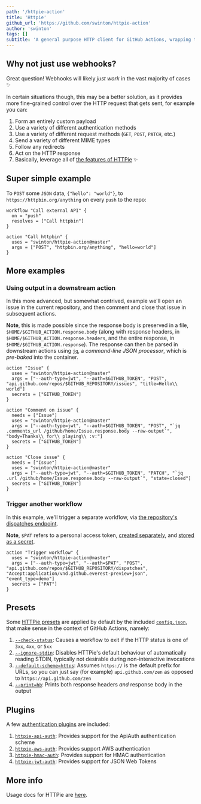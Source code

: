 ```yaml
---
path: '/httpie-action'
title: 'Httpie'
github_url: 'https://github.com/swinton/httpie-action'
author: 'swinton'
tags: []
subtitle: 'A general purpose HTTP client for GitHub Actions, wrapping the HTTPie CLI to enable human-friendly interactions with third-party web services that expose an API over HTTP in your development workflow.'
---
```


## Why not just use webhooks?

Great question! Webhooks will likely _just work_ in the vast majority of cases :sparkles:

In certain situations though, this may be a better solution, as it provides more fine-grained control over the HTTP request that gets sent, for example you can:

1. Form an entirely custom payload
1. Use a variety of different authentication methods
1. Use a variety of different request methods (`GET`, `POST`, `PATCH`, etc.)
1. Send a variety of different MIME types
1. Follow any redirects
1. Act on the HTTP response
1. Basically, leverage all of [the features of HTTPie](https://github.com/jakubroztocil/httpie/blob/1.0.2/README.rst#main-features) :sparkles:

## Super simple example

To `POST` some `JSON` data, `{"hello": "world"}`, to `https://httpbin.org/anything` on every `push` to the repo:

```hcl
workflow "Call external API" {
  on = "push"
  resolves = ["Call httpbin"]
}

action "Call httpbin" {
  uses = "swinton/httpie-action@master"
  args = ["POST", "httpbin.org/anything", "hello=world"]
}
```

## More examples

### Using output in a downstream action

In this more advanced, but somewhat contrived, example we'll open an issue in the current repository, and then comment and close that issue in subsequent actions.

**Note**, this is made possible since the response body is preserved in a file, `$HOME/$GITHUB_ACTION.response.body` (along with response headers, in `$HOME/$GITHUB_ACTION.response.headers`, and the entire response, in `$HOME/$GITHUB_ACTION.response`). The response can then be parsed in downstream actions using [`jq`](https://stedolan.github.io/jq/), a _command-line JSON processor_, which is _pre-baked_ into the container.

```hcl
action "Issue" {
  uses = "swinton/httpie-action@master"
  args = ["--auth-type=jwt", "--auth=$GITHUB_TOKEN", "POST", "api.github.com/repos/$GITHUB_REPOSITORY/issues", "title=Hello\\ world"]
  secrets = ["GITHUB_TOKEN"]
}

action "Comment on issue" {
  needs = ["Issue"]
  uses = "swinton/httpie-action@master"
  args = ["--auth-type=jwt", "--auth=$GITHUB_TOKEN", "POST", "`jq .comments_url /github/home/Issue.response.body --raw-output`", "body=Thanks\\ for\\ playing\\ :v:"]
  secrets = ["GITHUB_TOKEN"]
}

action "Close issue" {
  needs = ["Issue"]
  uses = "swinton/httpie-action@master"
  args = ["--auth-type=jwt", "--auth=$GITHUB_TOKEN", "PATCH", "`jq .url /github/home/Issue.response.body --raw-output`", "state=closed"]
  secrets = ["GITHUB_TOKEN"]
}
```

### Trigger another workflow

In this example, we'll trigger a separate workflow, via [the repository's dispatches endpoint](https://developer.github.com/actions/creating-workflows/triggering-a-repositorydispatch-webhook/#how-to-trigger-the-repositorydispatch-webhook).

**Note**, `$PAT` refers to a personal access token, [created separately](https://help.github.com/articles/creating-a-personal-access-token-for-the-command-line/), and [stored as a secret](https://developer.github.com/actions/creating-workflows/storing-secrets/).

```hcl
action "Trigger workflow" {
  uses = "swinton/httpie-action@master"
  args = ["--auth-type=jwt", "--auth=$PAT", "POST", "api.github.com/repos/$GITHUB_REPOSITORY/dispatches", "Accept:application/vnd.github.everest-preview+json", "event_type=demo"]
  secrets = ["PAT"]
}
```

## Presets

Some [HTTPie presets](https://github.com/jakubroztocil/httpie/blob/1.0.2//README.rst#config) are applied by default by the included [`config.json`](config.json), that make sense in the context of GitHub Actions, namely:

1. [`--check-status`](https://github.com/jakubroztocil/httpie/blob/1.0.2//README.rst#scripting): Causes a workflow to exit if the HTTP status is one of `3xx`, `4xx`, or `5xx`
1. [`--ignore-stdin`](https://github.com/jakubroztocil/httpie/blob/1.0.2//README.rst#best-practices): Disables HTTPie's default behaviour of automatically reading STDIN, typically not desirable during non-interactive invocations
1. [`--default-scheme=https`](https://github.com/jakubroztocil/httpie/blob/1.0.2//README.rst#custom-default-scheme): Assumes `https://` is the default prefix for URLs, so you can just say (for example) `api.github.com/zen` as opposed to `https://api.github.com/zen`
1. [`--print=hb`](https://github.com/jakubroztocil/httpie/blob/1.0.2//README.rst#output-options): Prints both response headers _and_ response body in the output

## Plugins

A few [authentication plugins](https://github.com/jakubroztocil/httpie/blob/1.0.2//README.rst#auth-plugins) are included:

1. [`httpie-api-auth`](https://github.com/pd/httpie-api-auth): Provides support for the ApiAuth authentication scheme
1. [`httpie-aws-auth`](https://github.com/httpie/httpie-aws-auth): Provides support AWS authentication
1. [`httpie-hmac-auth`](https://github.com/guardian/httpie-hmac-auth): Provides support for HMAC authentication
1. [`httpie-jwt-auth`](https://github.com/teracyhq/httpie-jwt-auth): Provides support for JSON Web Tokens

## More info

Usage docs for HTTPie are [here](https://github.com/jakubroztocil/httpie).
